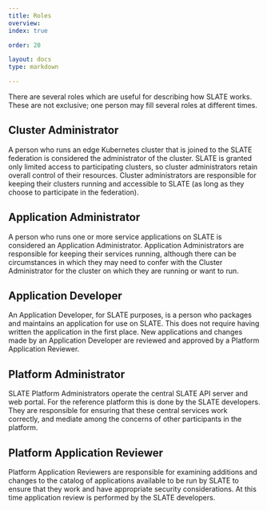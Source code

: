 ```yaml
---
title: Roles
overview: 
index: true

order: 20 

layout: docs
type: markdown

---
```


There are several roles which are useful for describing how SLATE works. These are not exclusive; one person may fill several roles at different times. 

## Cluster Administrator

A person who runs an edge Kubernetes cluster that is joined to the SLATE federation is considered the administrator of the cluster. SLATE is granted only limited access to participating clusters, so cluster administrators retain overall control of their resources. Cluster administrators are responsible for keeping their clusters running and accessible to SLATE (as long as they choose to participate in the federation). 

## Application Administrator

A person who runs one or more service applications on SLATE is considered an Application Administrator. Application Administrators are responsible for keeping their services running, although there can be circumstances in which they may need to confer with the Cluster Administrator for the cluster on which they are running or want to run. 

## Application Developer

An Application Developer, for SLATE purposes, is a person who packages and maintains an application for use on SLATE. This does not require having written the application in the first place. New applications and changes made by an Application Developer are reviewed and approved by a Platform Application Reviewer. 

## Platform Administrator

SLATE Platform Administrators operate the central SLATE API server and web portal. For the reference platform this is done by the SLATE developers. They are responsible for ensuring that these central services work correctly, and mediate among the concerns of other participants in the platform. 

## Platform Application Reviewer

Platform Application Reviewers are responsible for examining additions and changes to the catalog of applications available to be run by SLATE to ensure that they work and have appropriate security considerations. At this time application review is performed by the SLATE developers. 

